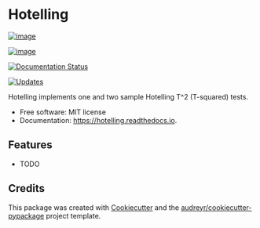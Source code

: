 Hotelling
=========

[![image](https://img.shields.io/pypi/v/hotelling.svg)](https://pypi.python.org/pypi/hotelling)

[![image](https://img.shields.io/travis/fdion/hotelling.svg)](https://travis-ci.org/fdion/hotelling)

[![Documentation Status](https://readthedocs.org/projects/hotelling/badge/?version=latest)](https://hotelling.readthedocs.io/en/latest/?badge=latest)

[![Updates](https://pyup.io/repos/github/fdion/hotelling/shield.svg)](https://pyup.io/repos/github/fdion/hotelling/)

Hotelling implements one and two sample Hotelling T\^2 (T-squared)
tests.

-   Free software: MIT license
-   Documentation: <https://hotelling.readthedocs.io>.

Features
--------

-   TODO

Credits
-------

This package was created with
[Cookiecutter](https://github.com/audreyr/cookiecutter) and the
[audreyr/cookiecutter-pypackage](https://github.com/audreyr/cookiecutter-pypackage)
project template.
